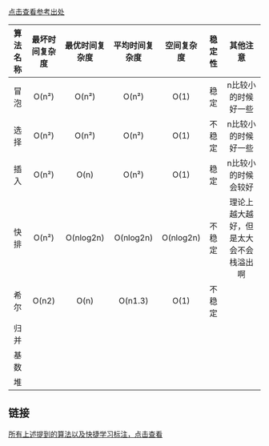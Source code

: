
[点击查看参考出处](https://www.cnblogs.com/onepixel/articles/7674659.html)

|算法名称|最坏时间复杂度|最优时间复杂度|平均时间复杂度|空间复杂度|稳定性|其他注意|
| :----: | :----: | :----: | :----: | :----: | :----: | :----:|
|冒泡|O(n²)|O(n²)|O(n²)| O(1)|稳定|n比较小的时候好一些|
|选择|O(n²)|O(n²)|O(n²)|O(1)|不稳定|n比较小的时候好一些|
|插入|O(n²)|O(n)|O(n²)|O(1)|稳定|n比较小的时候会较好|
|快排|O(n²)|O(nlog2n)|O(nlog2n)|O(nlog2n)|不稳定|理论上越大越好，但是太大会不会栈溢出啊|
|希尔|O(n2)|O(n)|O(n1.3)|O(1)|不稳定|
|归并|
|基数|
|堆|

## 链接
[所有上述提到的算法以及快捷学习标注，点击查看](EasySort.java)
